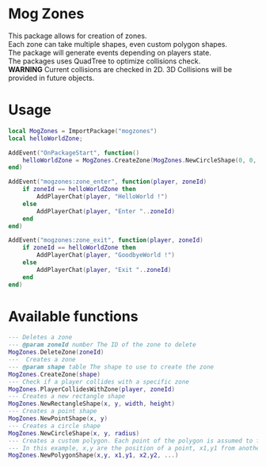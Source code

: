 # Mog Zones
This package allows for creation of zones.  
Each zone can take multiple shapes, even custom
polygon shapes.  
The package will generate events depending on players state.  
The packages uses QuadTree to optimize collisions check.  
**WARNING** Current collisions are checked in 2D. 3D Collisions will be provided in future objects.


# Usage
```lua
local MogZones = ImportPackage("mogzones")
local helloWorldZone;

AddEvent("OnPackageStart", function()
    helloWorldZone = MogZones.CreateZone(MogZones.NewCircleShape(0, 0, 20000))
end)

AddEvent("mogzones:zone_enter", function(player, zoneId)
    if zoneId == helloWorldZone then
        AddPlayerChat(player, "HelloWorld !")
    else
        AddPlayerChat(player, "Enter "..zoneId)
    end
end)

AddEvent("mogzones:zone_exit", function(player, zoneId)
    if zoneId == helloWorldZone then
        AddPlayerChat(player, "GoodbyeWorld !")
    else
        AddPlayerChat(player, "Exit "..zoneId)
    end
end)
```

# Available functions
```lua
--- Deletes a zone
--- @param zoneId number The ID of the zone to delete
MogZones.DeleteZone(zoneId)
---  Creates a zone
--- @param shape table The shape to use to create the zone
MogZones.CreateZone(shape)
--- Check if a player collides with a specific zone
MogZones.PlayerCollidesWithZone(player, zoneId)
--- Creates a new rectangle shape
MogZones.NewRectangleShape(x, y, width, height)
--- Creates a point shape
MogZones.NewPointShape(x, y)
--- Creates a circle shape
MogZones.NewCircleShape(x, y, radius)
--- Creates a custom polygon. Each point of the polygon is assumed to followup.
--- In this example, x,y are the position of a point, x1,y1 from another point, etc.
MogZones.NewPolygonShape(x,y, x1,y1, x2,y2, ...)
```

